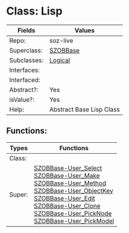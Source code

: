 
# Class:	Lisp

| Fields | Values |
| --------- | --------- |
| Repo: | soz-live |
| Superclass: | [SZOBBase](SZOBBase.html) |
| Subclasses: | [Logical](Logical.html) |
| Interfaces: |  |
| Interfaced: |  |
| Abstract?: | Yes |
| isValue?: | Yes |
| Help: | Abstract Base Lisp Class |


## Functions:

| Types | Functions |
| --------- | --------- |
| Class: |  |
| Super: | [SZOBBase-User_Select](SZOBBase.html) <br> [SZOBBase-User_Make](SZOBBase.html) <br> [SZOBBase-User_Method](SZOBBase.html) <br> [SZOBBase-User_ObjectKey](SZOBBase.html) <br> [SZOBBase-User_Edit](SZOBBase.html) <br> [SZOBBase-User_Clone](SZOBBase.html) <br> [SZOBBase-User_PickNode](SZOBBase.html) <br> [SZOBBase-User_PickModel](SZOBBase.html) |


